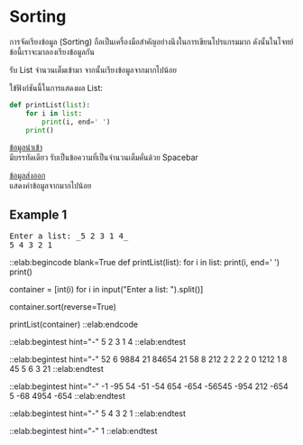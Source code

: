 # Sorting

การจัดเรียงข้อมูล (Sorting) ถือเป็นเครื่องมือสำคัญอย่างนึงในการเขียนโปรแกรมมาก ดังนั้นในโจทย์ข้อนี้เราจะมาลองเรียงข้อมูลกัน  

รับ List จำนวนเต็มเข้ามา จากนั้นเรียงข้อมูลจากมากไปน้อย  

ใข้ฟังก์ชันนี้ในการแสดงผล List:
```python
def printList(list):
    for i in list:
        print(i, end=' ')
    print()
```

<u>ข้อมูลนำเข้า</u>  
มีบรรทัดเดียว รับเป็นข้อความที่เป็นจำนวนเต็มคั่นด้วย Spacebar

<u>ข้อมูลส่งออก</u>  
แสดงค่าข้อมูลจากมากไปน้อย

## Example 1
<pre class="output">
Enter a list: _5 2 3 1 4_
5 4 3 2 1
</pre>

::elab:begincode blank=True
def printList(list):
    for i in list:
        print(i, end=' ')
    print()

container = [int(i) for i in input("Enter a list: ").split()]

container.sort(reverse=True)

printList(container)
::elab:endcode

::elab:begintest hint="-"
5 2 3 1 4
::elab:endtest

::elab:begintest hint="-"
52 6 9884 21 84654 21 58 8 212 2 2 2 2 0 1212 1 8 45 5 6 3 21
::elab:endtest

::elab:begintest hint="-"
-1 -95 54 -51 -54 654 -654 -56545 -954 212 -654 5 -68 4954 -654
::elab:endtest

::elab:begintest hint="-"
5 4 3 2 1
::elab:endtest

::elab:begintest hint="-"
1
::elab:endtest
